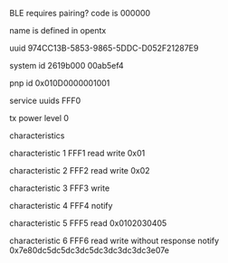BLE requires pairing? code is 000000

name is defined in opentx

uuid 974CC13B-5853-9865-5DDC-D052F21287E9

system id 
2619b000 00ab5ef4

pnp id
0x010D0000001001

service uuids
FFF0

tx power level
0

characteristics

characteristic 1
FFF1
read write
0x01

characteristic 2
FFF2
read write
0x02

characteristic 3
FFF3
write

characteristic 4
FFF4
notify

characteristic 5
FFF5
read
0x0102030405

characteristic 6
FFF6
read write without response notify
0x7e80dc5dc5dc3dc5dc3dc3dc3dc3e07e
